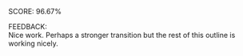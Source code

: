 SCORE: 96.67%

FEEDBACK:  
Nice work. Perhaps a stronger transition but the rest of this outline is working nicely.
